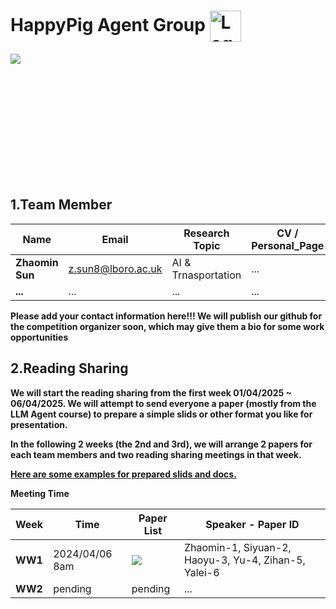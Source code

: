 # HappyPig Agent Group <img src="https://github.com/s2029927szm/HappyPig-Agent/blob/main/Groceries/logo.png?raw=true" style="height: 50px; vertical-align: middle;" alt="Logo" />

<!-- Top section: Background image -->
<div style="width: 100%; height: 200px;">
    <img src="https://github.com/s2029927szm/HappyPig-Agent/blob/main/Groceries/loughborough_university_icon.jpg"/><br><br>
</div>

## 1.Team Member

| Name | Email | Research Topic | CV / Personal_Page |
| -------- | ------------- | --------------------------------- | ------------- |
| **Zhaomin Sun** | z.sun8@lboro.ac.uk | AI & Trnasportation | ... |
| **...** | ... | ... | ... |


**Please add your contact information here!!! We will publish our github for the competition organizer soon, which may give them a bio for some work opportunities**

## 2.Reading Sharing

**We will start the reading sharing from the first week 01/04/2025 ~ 06/04/2025. We will attempt to send everyone a paper (mostly from the LLM Agent course) to prepare a simple slids or other format you like for presentation.**

**In the following 2 weeks (the 2nd and 3rd), we will arrange 2 papers for each team members and two reading sharing meetings in that week.**

**[Here are some examples for prepared slids and docs.](https://github.com/s2029927szm/HappyPig-Agent/tree/main/Sliedes_templates)**

**Meeting Time**

| Week | Time | Paper List | Speaker - Paper ID |
| ---- | ----------- | ----- | ----------------------------------------- |
| **WW1** | 2024/04/06 8am | [![](https://img.shields.io/badge/_Reading%20List%20w1_-orange)](https://github.com/s2029927szm/HappyPig-Agent/tree/main/Groceries/Reading_list_w1.txt) | Zhaomin-1, Siyuan-2, Haoyu-3, Yu-4, Zihan-5, Yalei-6 |
| **WW2** | pending | pending | ... |

